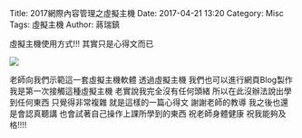 Title: 2017網際內容管理之虛擬主機
Date: 2017-04-21 13:20
Category: Misc
Tags: 虛擬主機
Author: 蔣瑞鎮

虛擬主機使用方式!!!
其實只是心得文而已


<!-- PELICAN_END_SUMMARY -->


<img src="https://dirkstrauss.com/wp-content/uploads/2014/08/moving-virtualbox-vm.png ">


老師向我們示範這一套虛擬主機軟體
透過虛擬主機  我們也可以進行網頁Blog製作
我是第一次接觸這種虛擬主機
老實說我完全沒有任何頭緒
所以在此沒辦法說出學到任何東西
只覺得非常複雜
就是這樣的一篇心得文
謝謝老師的教導
我之後也還是會認真聽講
也會試著自己操作上課所學到的東西
祝老師身體健康
祝我能夠及格!!!!